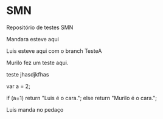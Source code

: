 ﻿# SMN
Repositório de testes SMN

Mandara esteve aqui

Luis esteve aqui com o branch TesteA

Murilo fez um teste aqui.

teste jhasdjkfhas

var a = 2;

if (a=1)
	return "Luis é o cara.";
else
	return "Murilo é o cara.";

Luis manda no pedaço